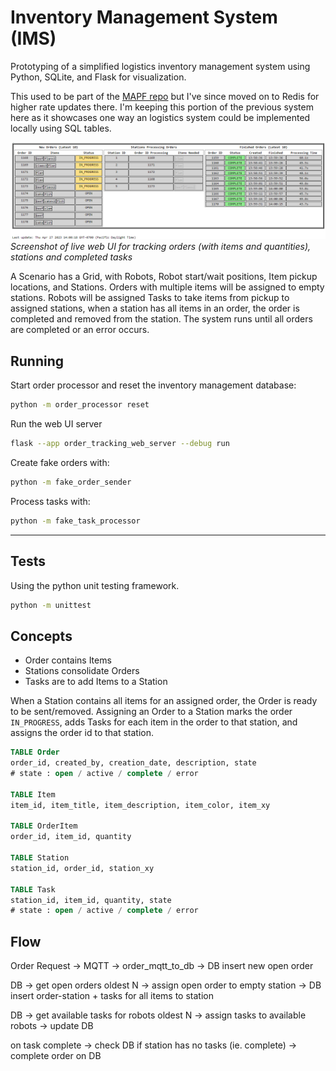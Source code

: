 # Inventory Management System (IMS)

Prototyping of a simplified logistics inventory management system using Python, SQLite, and Flask for visualization.

This used to be part of the [MAPF repo](https://github.com/Elucidation/mapf-multiagent-robot-planning) but I've since moved on to Redis for higher rate updates there.
I'm keeping this portion of the previous system here as it showcases one way an logistics system could be implemented locally using SQL tables.

![IMS Web UI](media/ims_example.png)
*Screenshot of live web UI for tracking orders (with items and quantities), stations and completed tasks*

A Scenario has a Grid, with Robots, Robot start/wait positions, Item pickup locations, and Stations.
Orders with multiple items will be assigned to empty stations.
Robots will be assigned Tasks to take items from pickup to assigned stations,
when a station has all items in an order, the order is completed and removed from the station.
The system runs until all orders are completed or an error occurs.

## Running

Start order processor and reset the inventory management database:

```sh
python -m order_processor reset
```

Run the web UI server

```sh
flask --app order_tracking_web_server --debug run
```

Create fake orders with:

```sh
python -m fake_order_sender
```

Process tasks with:

```sh
python -m fake_task_processor
```

---

## Tests

Using the python unit testing framework.

```sh
python -m unittest
```

## Concepts

* Order contains Items
* Stations consolidate Orders
* Tasks are to add Items to a Station

When a Station contains all items for an assigned order, the Order is ready to be sent/removed.
Assigning an Order to a Station marks the order `IN_PROGRESS`,
adds Tasks for each item in the order to that station, and assigns the order id to that station.

```sql
TABLE Order 
order_id, created_by, creation_date, description, state
# state : open / active / complete / error

TABLE Item
item_id, item_title, item_description, item_color, item_xy

TABLE OrderItem
order_id, item_id, quantity

TABLE Station
station_id, order_id, station_xy

TABLE Task
station_id, item_id, quantity, state 
# state : open / active / complete / error
```

## Flow

Order Request -> MQTT -> order_mqtt_to_db -> DB insert new open order

DB -> get open orders oldest N -> assign open order to empty station -> DB insert order-station + tasks for all items to station

DB -> get available tasks for robots oldest N -> assign tasks to available robots -> update DB

on task complete -> check DB if station has no tasks (ie. complete) -> complete order on DB
